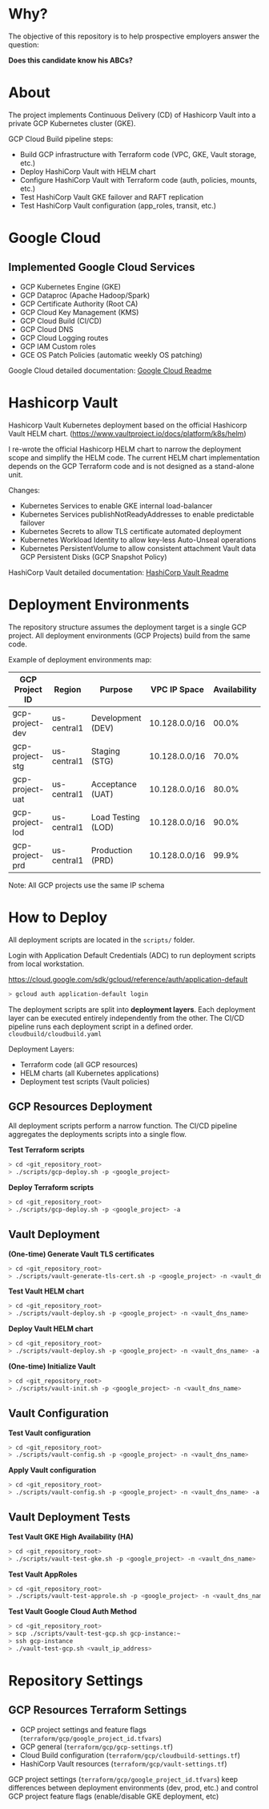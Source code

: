 <!-- @format -->

# Why?

The objective of this repository is to help prospective employers answer the question:

**Does this candidate know his ABCs?**

# About

The project implements Continuous Delivery (CD) of Hashicorp Vault into a private GCP Kubernetes cluster (GKE).

GCP Cloud Build pipeline steps:

- Build GCP infrastructure with Terraform code (VPC, GKE, Vault storage, etc.)
- Deploy HashiCorp Vault with HELM chart
- Configure HashiCorp Vault with Terraform code (auth, policies, mounts, etc.)
- Test HashiCorp Vault GKE failover and RAFT replication
- Test HashiCorp Vault configuration (app_roles, transit, etc.)

# Google Cloud

## Implemented Google Cloud Services

- GCP Kubernetes Engine (GKE)
- GCP Dataproc (Apache Hadoop/Spark)
- GCP Certificate Authority (Root CA)
- GCP Cloud Key Management (KMS)
- GCP Cloud Build (CI/CD)
- GCP Cloud DNS
- GCP Cloud Logging routes
- GCP IAM Custom roles
- GCE OS Patch Policies (automatic weekly OS patching)

Google Cloud detailed documentation: [Google Cloud Readme](docs/google-cloud.md)

# Hashicorp Vault

Hashicorp Vault Kubernetes deployment based on the official Hashicorp Vault HELM chart. (https://www.vaultproject.io/docs/platform/k8s/helm)

I re-wrote the official Hashicorp HELM chart to narrow the deployment scope and simplify the HELM code. The current HELM chart implementation depends on the GCP Terraform code and is not designed as a stand-alone unit.

Changes:

- Kubernetes Services to enable GKE internal load-balancer
- Kubernetes Services publishNotReadyAddresses to enable predictable failover
- Kubernetes Secrets to allow TLS certificate automated deployment
- Kubernetes Workload Identity to allow key-less Auto-Unseal operations
- Kubernetes PersistentVolume to allow consistent attachment Vault data GCP Persistent Disks (GCP Snapshot Policy)

HashiCorp Vault detailed documentation: [HashiCorp Vault Readme](docs/hashicorp-vault.md)

# Deployment Environments

The repository structure assumes the deployment target is a single GCP project. All deployment environments (GCP Projects) build from the same code.

Example of deployment environments map:

| GCP Project ID  | Region      | Purpose            | VPC IP Space  | Availability |
| --------------- | ----------- | ------------------ | ------------- | ------------ |
| gcp-project-dev | us-central1 | Development (DEV)  | 10.128.0.0/16 | 00.0%        |
| gcp-project-stg | us-central1 | Staging (STG)      | 10.128.0.0/16 | 70.0%        |
| gcp-project-uat | us-central1 | Acceptance (UAT)   | 10.128.0.0/16 | 80.0%        |
| gcp-project-lod | us-central1 | Load Testing (LOD) | 10.128.0.0/16 | 90.0%        |
| gcp-project-prd | us-central1 | Production (PRD)   | 10.128.0.0/16 | 99.9%        |

Note: All GCP projects use the same IP schema

# How to Deploy

All deployment scripts are located in the `scripts/` folder.

Login with Application Default Credentials (ADC) to run deployment scripts from local workstation.

https://cloud.google.com/sdk/gcloud/reference/auth/application-default

```bash
> gcloud auth application-default login
```

The deployment scripts are split into **deployment layers**. Each deployment layer can be executed entirely independently from the other. The CI/CD pipeline runs each deployment script in a defined order. `cloudbuild/cloudbuild.yaml`

Deployment Layers:

- Terraform code (all GCP resources)
- HELM charts (all Kubernetes applications)
- Deployment test scripts (Vault policies)

## GCP Resources Deployment

All deployment scripts perform a narrow function. The CI/CD pipeline aggregates the deployments scripts into a single flow.

**Test Terraform scripts**

```bash
> cd <git_repository_root>
> ./scripts/gcp-deploy.sh -p <google_project>
```

**Deploy Terraform scripts**

```bash
> cd <git_repository_root>
> ./scripts/gcp-deploy.sh -p <google_project> -a
```

## Vault Deployment

**(One-time) Generate Vault TLS certificates**

```bash
> cd <git_repository_root>
> ./scripts/vault-generate-tls-cert.sh -p <google_project> -n <vault_dns_name>
```

**Test Vault HELM chart**

```bash
> cd <git_repository_root>
> ./scripts/vault-deploy.sh -p <google_project> -n <vault_dns_name>
```

**Deploy Vault HELM chart**

```bash
> cd <git_repository_root>
> ./scripts/vault-deploy.sh -p <google_project> -n <vault_dns_name> -a
```

**(One-time) Initialize Vault**

```bash
> cd <git_repository_root>
> ./scripts/vault-init.sh -p <google_project> -n <vault_dns_name>
```

## Vault Configuration

**Test Vault configuration**

```bash
> cd <git_repository_root>
> ./scripts/vault-config.sh -p <google_project> -n <vault_dns_name>
```

**Apply Vault configuration**

```bash
> cd <git_repository_root>
> ./scripts/vault-config.sh -p <google_project> -n <vault_dns_name> -a
```

## Vault Deployment Tests

**Test Vault GKE High Availability (HA)**

```bash
> cd <git_repository_root>
> ./scripts/vault-test-gke.sh -p <google_project> -n <vault_dns_name>
```

**Test Vault AppRoles**

```bash
> cd <git_repository_root>
> ./scripts/vault-test-approle.sh -p <google_project> -n <vault_dns_name> -r <approle>
```

**Test Vault Google Cloud Auth Method**

```bash
> cd <git_repository_root>
> scp ./scripts/vault-test-gcp.sh gcp-instance:~
> ssh gcp-instance
> ./vault-test-gcp.sh <vault_ip_address>
```

# Repository Settings

## GCP Resources Terraform Settings

- GCP project settings and feature flags (`terraform/gcp/google_project_id.tfvars`)
- GCP general (`terraform/gcp/gcp-settings.tf`)
- Cloud Build configuration (`terraform/gcp/cloudbuild-settings.tf`)
- HashiCorp Vault resources (`terraform/gcp/vault-settings.tf`)

GCP project settings (`terraform/gcp/google_project_id.tfvars`) keep differences between deployment environments (dev, prod, etc.) and control GCP project feature flags (enable/disable GKE deployment, etc)
